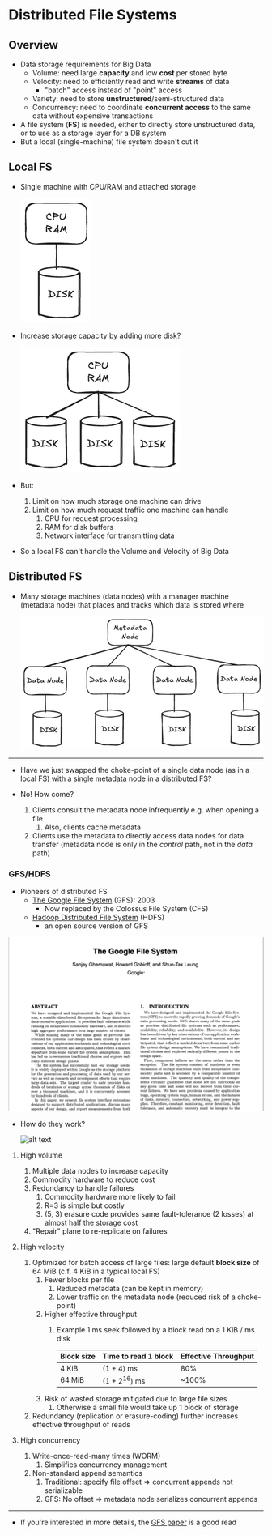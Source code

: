 # Distributed File Systems

## Overview

- Data storage requirements for Big Data
  - Volume: need large **capacity** and low **cost** per stored byte
  - Velocity: need to efficiently read and write **streams** of data
    - "batch" access instead of "point" access
  - Variety: need to store **unstructured**/semi-structured data
  - Concurrency: need to coordinate **concurrent access** to the same data without expensive transactions
- A file system (**FS**) is needed, either to directly store unstructured data, or to use as a storage layer for a DB system
- But a local (single-machine) file system doesn't cut it

## Local FS

- Single machine with CPU/RAM and attached storage

    ![](../media/local-fs.excalidraw.png)

- Increase storage capacity by adding more disk?

    ![](../media/local-fs-2.excalidraw.png)

- But:
  1. Limit on how much storage one machine can drive
  2. Limit on how much request traffic one machine can handle
     1. CPU for request processing
     2. RAM for disk buffers
     3. Network interface for transmitting data
- So a local FS can't handle the Volume and Velocity of Big Data

## Distributed FS

- Many storage machines (data nodes) with a manager machine (metadata node) that places and tracks which data is stored where

    ![dfs.excalidraw](../media/dfs.excalidraw.png)

---

- Have we just swapped the choke-point of a single data node (as in a local FS) with a single metadata node in a distributed FS?

- No! How come?
    1. Clients consult the metadata node infrequently e.g. when opening a file
       1. Also, clients cache metadata
    2. Clients use the metadata to directly access data nodes for data transfer (metadata node is only in the *control* path, not in the *data* path)

### GFS/HDFS

- Pioneers of distributed FS
    - [The Google File System](https://static.googleusercontent.com/media/research.google.com/en//archive/gfs-sosp2003.pdf) (GFS): 2003
        - Now replaced by the Colossus File System (CFS)
    - [Hadoop Distributed File System](https://hadoop.apache.org/docs/r1.2.1/hdfs_design.html) (HDFS)
      - an open source version of GFS

![alt text](../media/image-2.png)

- How do they work?

    ![alt text](<../media/Screenshot 2025-10-29 at 3.27.12 PM.png>)

1. High volume
   1. Multiple data nodes to increase capacity
   2. Commodity hardware to reduce cost
   3. Redundancy to handle failures
      1. Commodity hardware more likely to fail
      2. R=3 is simple but costly
      3. (5, 3) erasure code provides same fault-tolerance (2 losses) at almost half the storage cost
   4. "Repair" plane to re-replicate on failures

 2. High velocity
    1. Optimized for batch access of large files: large default **block size** of 64 MiB (c.f. 4 KiB in a typical local FS)
       1. Fewer blocks per file
          1. Reduced metadata (can be kept in memory)
          2. Lower traffic on the metadata node (reduced risk of a choke-point)
       2. Higher effective throughput
          1. Example 1 ms seek followed by a block read on a 1 KiB / ms disk

             | Block size | Time to read 1 block | Effective Throughput |
             | ---------- | -------------------- | -------------------- |
             | 4 KiB      | (1 + 4) ms           | 80%                  |
             | 64 MiB     | (1 + $2^{16}$) ms    | ~100%                |
       3. Risk of wasted storage mitigated due to large file sizes
             1. Otherwise a small file would take up 1 block of storage 
    2. Redundancy (replication or erasure-coding) further increases effective throughput of reads

 3. High concurrency
    1. Write-once-read-many times (WORM)
       1. Simplifies concurrency management
    2. Non-standard append semantics
       1. Traditional: specify file offset => concurrent appends not serializable
       2. GFS: No offset => metadata node serializes concurrent appends

---

- If you're interested in more details, the [GFS paper](https://static.googleusercontent.com/media/research.google.com/en//archive/gfs-sosp2003.pdf) is a good read

